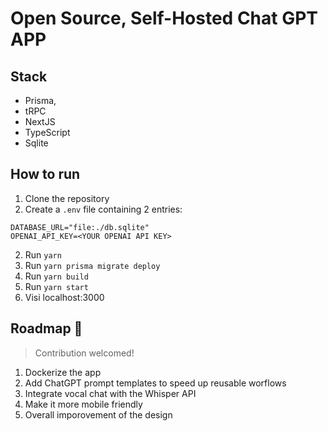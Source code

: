 # Open Source, Self-Hosted Chat GPT APP

## Stack

- Prisma,
- tRPC
- NextJS
- TypeScript
- Sqlite

## How to run

1. Clone the repository
2. Create a `.env` file containing 2 entries:

```
DATABASE_URL="file:./db.sqlite"
OPENAI_API_KEY=<YOUR OPENAI API KEY>
```

2. Run `yarn`
3. Run `yarn prisma migrate deploy`
4. Run `yarn build`
5. Run `yarn start`
6. Visi localhost:3000

## Roadmap 🚀

> Contribution welcomed!

1. Dockerize the app
2. Add ChatGPT prompt templates to speed up reusable worflows
3. Integrate vocal chat with the Whisper API
4. Make it more mobile friendly
5. Overall imporovement of the design
